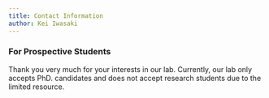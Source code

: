 ```yaml
---
title: Contact Information
author: Kei Iwasaki
---
```


### For Prospective Students
Thank you very much for your interests in our lab.
Currently, our lab only accepts PhD. candidates and does not accept research students due to the limited resource.


